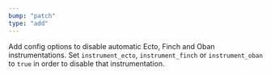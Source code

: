 ```yaml
---
bump: "patch"
type: "add"
---
```


Add config options to disable automatic Ecto, Finch and Oban instrumentations.
Set `instrument_ecto`, `instrument_finch` or `instrument_oban` to `true` in
order to disable that instrumentation.
